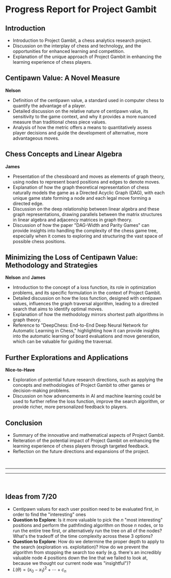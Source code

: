 # Progress Report for Project Gambit

## Introduction
- Introduction to Project Gambit, a chess analytics research project.
- Discussion on the interplay of chess and technology, and the opportunities for enhanced learning and competition.
- Explanation of the unique approach of Project Gambit in enhancing the learning experience of chess players.

## Centipawn Value: A Novel Measure
**Nelson**
- Definition of the centipawn value, a standard used in computer chess to quantify the advantage of a player.
- Detailed discussion on the relative nature of centipawn value, its sensitivity to the game context, and why it provides a more nuanced measure than traditional chess piece values.
- Analysis of how the metric offers a means to quantitatively assess player decisions and guide the development of alternative, more advantageous moves.

## Chess Concepts and Linear Algebra
**James**
- Presentation of the chessboard and moves as elements of graph theory, using nodes to represent board positions and edges to denote moves.
- Explanation of how the graph theoretical representation of chess naturally models the game as a Directed Acyclic Graph (DAG), with each unique game state forming a node and each legal move forming a directed edge.
- Discussion on the deep relationship between linear algebra and these graph representations, drawing parallels between the matrix structures in linear algebra and adjacency matrices in graph theory.
- Discussion of how the paper "DAG-Width and Parity Games" can provide insights into handling the complexity of the chess game tree, especially when it comes to exploring and structuring the vast space of possible chess positions.

## Minimizing the Loss of Centipawn Value: Methodology and Strategies
**Nelson** and **James**
- Introduction to the concept of a loss function, its role in optimization problems, and its specific formulation in the context of Project Gambit.
- Detailed discussion on how the loss function, designed with centipawn values, influences the graph traversal algorithm, leading to a directed search that aims to identify optimal moves.
- Explanation of how the methodology mirrors shortest path algorithms in graph theory.
- Reference to "DeepChess: End-to-End Deep Neural Network for Automatic Learning in Chess," highlighting how it can provide insights into the automatic learning of board evaluations and move generation, which can be valuable for guiding the traversal.

## Further Explorations and Applications
**Nice-to-Have**
- Exploration of potential future research directions, such as applying the concepts and methodologies of Project Gambit to other games or decision-making problems.
- Discussion on how advancements in AI and machine learning could be used to further refine the loss function, improve the search algorithm, or provide richer, more personalized feedback to players.

## Conclusion
- Summary of the innovative and mathematical aspects of Project Gambit.
- Reiteration of the potential impact of Project Gambit on enhancing the learning experience of chess players through targeted feedback.
- Reflection on the future directions and expansions of the project.

<br>

---
---

<br>

## Ideas from 7/20
- Centipawn values for each user position need to be evaluated first, in order to find the "interesting" ones
- **Question to Explore**: Is it more valuable to pick the $n$ "most interesting" positions and perform the pathfinding algorithm on those $n$ nodes, or to run the entire tree first, or alternatively run the tree on all of the nodes? What's the tradeoff of the time complexity across these 3 options?
- **Question to Explore**: How do we determine the proper depth to apply to the search (exploration vs. exploitation)? How do we prevent the algorithm from stopping the search too early (e.g. there's an incredibly valuable node 4 positions down the line that we failed to look at, because we thought our current node was "insightful")?
- $L(\theta) = (x_0 - x_1)^2 + \cdots + c_n$